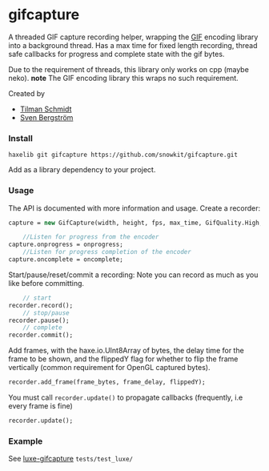 # gifcapture

A threaded GIF capture recording helper, wrapping the [GIF](https://github.com/snowkit/gif) encoding library into a background thread. Has a max time for fixed length recording, thread safe callbacks for progress and complete state with the gif bytes.

Due to the requirement of threads, this library only works on cpp (maybe neko).
**note** The GIF encoding library this wraps no such requirement.

Created by    
- [Tilman Schmidt](https://github.com/KeyMaster-/) 
- [Sven Bergström](https://github.com/underscorediscovery/)

### Install

`haxelib git gifcapture https://github.com/snowkit/gifcapture.git`

Add as a library dependency to your project.

### Usage

The API is documented with more information and usage.
Create a recorder:

```haxe
capture = new GifCapture(width, height, fps, max_time, GifQuality.High, GifRepeat.Infinite);

    //Listen for progress from the encoder
capture.onprogress = onprogress;
    //Listen for progress completion of the encoder
capture.oncomplete = oncomplete;
```

Start/pause/reset/commit a recording:
Note you can record as much as you like before committing.

```haxe
    // start
recorder.record();
    // stop/pause
recorder.pause();
    // complete
recorder.commit();
```

Add frames, with the haxe.io.UInt8Array of bytes, the delay time for the frame to be shown, and the flippedY flag for whether to flip the frame vertically (common requirement for OpenGL captured bytes).

```haxe
recorder.add_frame(frame_bytes, frame_delay, flippedY);
```

You must call `recorder.update()` to propagate callbacks (frequently, i.e every frame is fine)

```haxe
recorder.update();
```

### Example

See [luxe-gifcapture](https://github.com/underscorediscovery/luxe-gifcapture) `tests/test_luxe/`